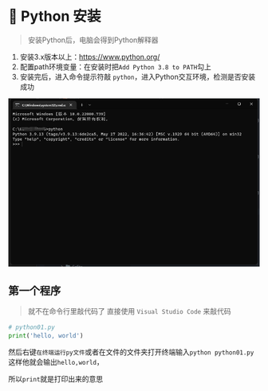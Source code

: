 # 🐍 Python 安装

> 安装Python后，电脑会得到Python解释器

1.  安装3.x版本以上：https://www.python.org/ 
2.  配置path环境变量：在安装时把`Add Python 3.8 to PATH`勾上 
3.  安装完后，进入命令提示符敲 `python`，进入Python交互环境，检测是否安装成功

![图 19](img/5002c10e4d50796a044a16f46e48601e989c23ea6ebc4a64412854cefb76328c.png)  


## 第一个程序

> 就不在命令行里敲代码了
> 直接使用 `Visual Studio Code` 来敲代码

```py
# python01.py
print('hello, world')
```
然后右键`在终端运行py文件`或者在文件的文件夹打开终端输入`python python01.py`
这样他就会输出`hello,world`，

所以`print`就是打印出来的意思
